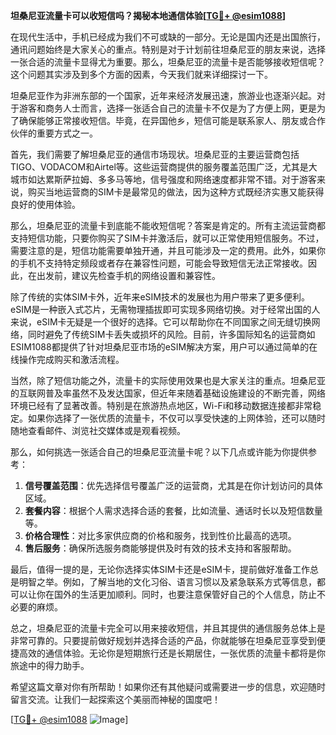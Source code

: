 **坦桑尼亚流量卡可以收短信吗？揭秘本地通信体验[[TG💪+ @esim1088](https://t.me/s/esim1088)]**

在现代生活中，手机已经成为我们不可或缺的一部分。无论是国内还是出国旅行，通讯问题始终是大家关心的重点。特别是对于计划前往坦桑尼亚的朋友来说，选择一张合适的流量卡显得尤为重要。那么，坦桑尼亚的流量卡是否能够接收短信呢？这个问题其实涉及到多个方面的因素，今天我们就来详细探讨一下。

坦桑尼亚作为非洲东部的一个国家，近年来经济发展迅速，旅游业也逐渐兴起。对于游客和商务人士而言，选择一张适合自己的流量卡不仅是为了方便上网，更是为了确保能够正常接收短信。毕竟，在异国他乡，短信可能是联系家人、朋友或合作伙伴的重要方式之一。

首先，我们需要了解坦桑尼亚的通信市场现状。坦桑尼亚的主要运营商包括TIGO、VODACOM和Airtel等。这些运营商提供的服务覆盖范围广泛，尤其是大城市如达累斯萨拉姆、多多马等地，信号强度和网络速度都非常不错。对于游客来说，购买当地运营商的SIM卡是最常见的做法，因为这种方式既经济实惠又能获得良好的使用体验。

那么，坦桑尼亚的流量卡到底能不能收短信呢？答案是肯定的。所有主流运营商都支持短信功能，只要你购买了SIM卡并激活后，就可以正常使用短信服务。不过，需要注意的是，短信功能需要单独开通，并且可能涉及一定的费用。此外，如果你的手机不支持特定频段或者存在兼容性问题，可能会导致短信无法正常接收。因此，在出发前，建议先检查手机的网络设置和兼容性。

除了传统的实体SIM卡外，近年来eSIM技术的发展也为用户带来了更多便利。eSIM是一种嵌入式芯片，无需物理插拔即可实现多网络切换。对于经常出国的人来说，eSIM卡无疑是一个很好的选择。它可以帮助你在不同国家之间无缝切换网络，同时避免了传统SIM卡丢失或损坏的风险。目前，许多国际知名的运营商如ESIM1088都提供了针对坦桑尼亚市场的eSIM解决方案，用户可以通过简单的在线操作完成购买和激活流程。

当然，除了短信功能之外，流量卡的实际使用效果也是大家关注的重点。坦桑尼亚的互联网普及率虽然不及发达国家，但近年来随着基础设施建设的不断完善，网络环境已经有了显著改善。特别是在旅游热点地区，Wi-Fi和移动数据连接都非常稳定。如果你选择了一张优质的流量卡，不仅可以享受快速的上网体验，还可以随时随地查看邮件、浏览社交媒体或是观看视频。

那么，如何挑选一张适合自己的坦桑尼亚流量卡呢？以下几点或许能为你提供参考：

1. **信号覆盖范围**：优先选择信号覆盖广泛的运营商，尤其是在你计划访问的具体区域。
2. **套餐内容**：根据个人需求选择合适的套餐，比如流量、通话时长以及短信数量等。
3. **价格合理性**：对比多家供应商的价格和服务，找到性价比最高的选项。
4. **售后服务**：确保所选服务商能够提供及时有效的技术支持和客服帮助。

最后，值得一提的是，无论你选择实体SIM卡还是eSIM卡，提前做好准备工作总是明智之举。例如，了解当地的文化习俗、语言习惯以及紧急联系方式等信息，都可以让你在国外的生活更加顺利。同时，也要注意保管好自己的个人信息，防止不必要的麻烦。

总之，坦桑尼亚的流量卡完全可以用来接收短信，并且其提供的通信服务总体上是非常可靠的。只要提前做好规划并选择合适的产品，你就能够在坦桑尼亚享受到便捷高效的通信体验。无论你是短期旅行还是长期居住，一张优质的流量卡都将是你旅途中的得力助手。

希望这篇文章对你有所帮助！如果你还有其他疑问或需要进一步的信息，欢迎随时留言交流。让我们一起探索这个美丽而神秘的国度吧！

[[TG💪+ @esim1088](https://t.me/s/esim1088) ![Image](https://i.postimg.cc/4NQfJmqS/Snipaste-2025-05-13-00-14-12.png)]
